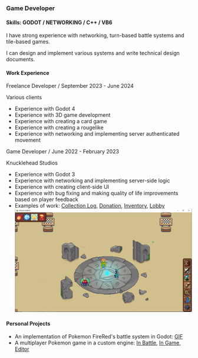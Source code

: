 ### Game Developer
#### Skills: GODOT / NETWORKING / C++ / VB6
I have strong experience with networking, turn-based battle systems and tile-based games.

I can design and implement various systems and write technical design documents.

#### Work Experience
Freelance Developer / September 2023 - June 2024

Various clients
- Experience with Godot 4
- Experience with 3D game development
- Experience with creating a card game
- Experience with creating a rougelike
- Experience with networking and implementing server authenticated movement

Game Developer / June 2022 - February 2023

Knucklehead Studios
- Experience with Godot 3
- Experience with networking and implementing server-side logic
- Experience with creating client-side UI
- Experience with bug fixing and making quality of life improvements based on player feedback
- Examples of work: [Collection Log](Collection%20Log.gif), [Donation](Donation.gif), [Inventory](Inventory.gif), [Lobby](Lobby.gif)
![](Lobby.gif)

#### Personal Projects
- An implementation of Pokemon FireRed's battle system in Godot: [GIF](Battle.gif)
- A multiplayer Pokemon game in a custom engine: [In Battle](Battle.png), [In Game](Ingame.PNG), [Editor](Editor.png)
